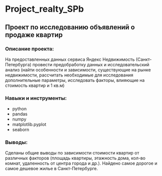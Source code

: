 # Project_realty_SPb

## Проект по исследованию объявлений о продаже квартир

### Описание проекта:

На предоставленных данных сервиса Яндекс Недвижимость (Санкт-Петербурга) провести предобработку данных и исследовательский анализ 
(найти особенности и зависимости, существующие на рынке недвижимости, рассчитать необходимые для исследования дополнительные 
параметры, исследовать факторы, влияющие на стоимость квартир и 1 кв.м)

### Навыки и инструменты:

- python
- pandas
- numpy
- matplotlib.pyplot
- seaborn

### Выводы:

Сделаны общие выводы по зависимости стоимости квартир от различных факторов (площадь квартиры, этажность дома, кол-во комнат, удаленность от центра города и др.). Найдено самое дорогое и самое дешевое жилье в Санкт-Петербурге.